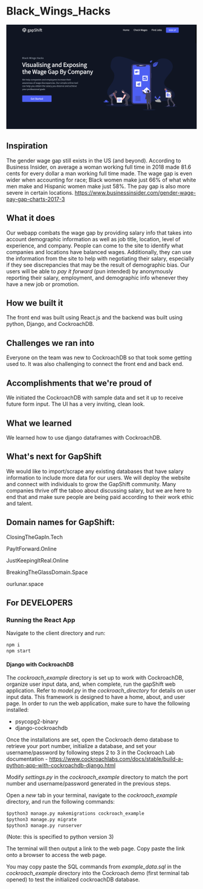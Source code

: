 # Black_Wings_Hacks
<img src="./images/GapShift_01.png">

## Inspiration
The gender wage gap still exists in the US (and beyond). According to Business Insider, on average a woman working full time in 2018 made 81.6 cents for every dollar a man working full time made. The wage gap is even wider when accounting for race; Black women make just 66% of what white men make and Hispanic women make just 58%. The pay gap is also more severe in certain locations.
https://www.businessinsider.com/gender-wage-pay-gap-charts-2017-3

## What it does
Our webapp combats the wage gap by providing salary info that takes into account demographic information as well as job title, location, level of experience, and company. People can come to the site to identify what companies and locations have balanced wages. Additionally, they can use the information from the site to help with negotiating their salary, especially if they see discrepancies that may be the result of demographic bias. Our users will be able to _pay it forward_ (pun intended) by anonymously reporting their salary, employment, and demographic info whenever they have a new job or promotion. 

## How we built it
The front end was built using React.js and the backend was built using python, Django, and CockroachDB.

## Challenges we ran into
Everyone on the team was new to CockroachDB so that took some getting used to. It was also challenging to connect the front end and back end.

## Accomplishments that we're proud of
We initiated the CockroachDB with sample data and set it up to receive future form input. The UI has a very inviting, clean look.

## What we learned
We learned how to use django dataframes with CockroachDB. 

## What's next for GapShift
We would like to import/scrape any existing databases that have salary information to include more data for our users. We will deploy the website and connect with individuals to grow the GapShift community. Many companies thrive off the taboo about discussing salary, but we are here to end that and make sure people are being paid according to their work ethic and talent.

## Domain names for GapShift:
ClosingTheGapIn.Tech

PayItForward.Online

JustKeepingItReal.Online

BreakingTheGlassDomain.Space

ourlunar.space

## For DEVELOPERS

### Running the React App

Navigate to the client directory and run: 
```
npm i
npm start
```

#### Django with CockroachDB

The *cockroach_example* directory is set up to work with CockroachDB, organize user input data, and, when complete, run the gapShift web application.
Refer to _model.py_ in the _cockroach_directory_ for details on user input data. This framework is designed to have a home, about, and user page.
In order to run the web application, make sure to have the following installed: 

- psycopg2-binary
- django-cockroachdb

Once the installations are set, open the Cockroach demo database to retrieve your port number, initialize a database, and set your username/password by following steps 2 to 3 in the Cockroach Lab documentation - https://www.cockroachlabs.com/docs/stable/build-a-python-app-with-cockroachdb-django.html

Modify _settings.py_ in the _cockroach_example_ directory to match the port number and username/password generated in the previous steps.

Open a _new_ tab in your terminal, navigate to the _cockroach_example_ directory, and run the following commands: 

```
$python3 manage.py makemigrations cockroach_example
$python3 manage.py migrate
$python3 manage.py runserver
```

(Note: this is specified to python version 3)

The terminal will then output a link to the web page. 
Copy paste the link onto a browser to access the web page. 

You may copy paste the SQL commands from _example_data.sql_ in the _cockroach_example_ directory into the Cockroach demo (first terminal tab opened) to test the initialized cockroachDB database.
